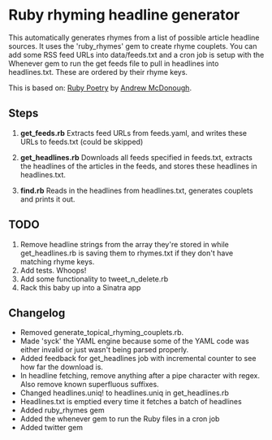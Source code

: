 # Ruby rhyming headline generator

This automatically generates rhymes from a list of possible article headline sources. It uses the 'ruby_rhymes' gem to create rhyme couplets. You can add some RSS feed URLs into data/feeds.txt and a cron job is setup with the Whenever gem to run the get feeds file to pull in headlines into headlines.txt. These are ordered by their rhyme keys.

This is based on:
[Ruby Poetry](http://blog.andrewmcdonough.com/blog/2012/02/23/ruby-poetry/) by [Andrew McDonough](https://twitter.com/#!/andrewmcdonough).

## Steps

1. **get_feeds.rb**
	Extracts feed URLs from feeds.yaml, and writes these URLs to feeds.txt (could be skipped)

2. **get_headlines.rb**
	Downloads all feeds specified in feeds.txt, extracts the headlines of the articles in the feeds, and stores these headlines in headlines.txt.

3. **find.rb**
	Reads in the headlines from headlines.txt, generates couplets and prints it out.

## TODO

1.  Remove headline strings from the array they're stored in while get_headlines.rb is saving them to rhymes.txt if they don't have matching rhyme keys.
2.  Add tests. Whoops!
3.  Add some functionality to tweet_n_delete.rb
4.  Rack this baby up into a Sinatra app

## Changelog

- Removed generate_topical_rhyming_couplets.rb.
- Made 'syck' the YAML engine because some of the YAML code was either invalid or just wasn't being parsed properly.
- Added feedback for get_headlines job with incremental counter to see how far the download is.
- In headline fetching, remove anything after a pipe character with regex. Also remove known superfluous suffixes.
- Changed headlines.uniq! to headlines.uniq in get_headlines.rb
- Headlines.txt is emptied every time it fetches a batch of headlines
- Added ruby_rhymes gem
- Added the whenever gem to run the Ruby files in a cron job
- Added twitter gem